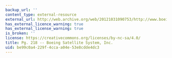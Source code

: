 ```yaml
---
backup_url: ''
content_type: external-resource
external_url: http://web.archive.org/web/20121031090753/http://www.boeing.com/defense-space/space/bss/
has_external_licence_warning: true
has_external_license_warning: true
is_broken: ''
license: https://creativecommons.org/licenses/by-nc-sa/4.0/
title: Pg. 218 -- Boeing Satellite System, Inc.
uid: be99c0a4-229f-4cca-a04e-53e8cdde4dc3
---
```

